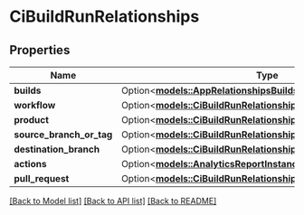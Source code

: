 # CiBuildRunRelationships

## Properties

Name | Type | Description | Notes
------------ | ------------- | ------------- | -------------
**builds** | Option<[**models::AppRelationshipsBuilds**](App_relationships_builds.md)> |  | [optional]
**workflow** | Option<[**models::CiBuildRunRelationshipsWorkflow**](CiBuildRun_relationships_workflow.md)> |  | [optional]
**product** | Option<[**models::CiBuildRunRelationshipsProduct**](CiBuildRun_relationships_product.md)> |  | [optional]
**source_branch_or_tag** | Option<[**models::CiBuildRunRelationshipsSourceBranchOrTag**](CiBuildRun_relationships_sourceBranchOrTag.md)> |  | [optional]
**destination_branch** | Option<[**models::CiBuildRunRelationshipsSourceBranchOrTag**](CiBuildRun_relationships_sourceBranchOrTag.md)> |  | [optional]
**actions** | Option<[**models::AnalyticsReportInstanceRelationshipsSegments**](AnalyticsReportInstance_relationships_segments.md)> |  | [optional]
**pull_request** | Option<[**models::CiBuildRunRelationshipsPullRequest**](CiBuildRun_relationships_pullRequest.md)> |  | [optional]

[[Back to Model list]](../README.md#documentation-for-models) [[Back to API list]](../README.md#documentation-for-api-endpoints) [[Back to README]](../README.md)


